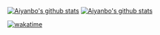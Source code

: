 [![Aiyanbo's github stats](https://github-profile-trophy.vercel.app/?username=aiyanbo&margin-w=25&include_all_commits=true&count_private=true)](https://github.com/aiyanbo)
[![Aiyanbo's github stats](https://github-readme-stats.vercel.app/api?username=aiyanbo&show_icons=true&include_all_commits=true&count_private=true&bg_color=30,e96443,904e95&title_color=fff&text_color=fff)](https://github.com/aiyanbo)

[![wakatime](https://wakatime.com/badge/user/b4ccaa5e-a158-400c-88de-2d67f9e95f21.svg)](https://wakatime.com/@b4ccaa5e-a158-400c-88de-2d67f9e95f21)

